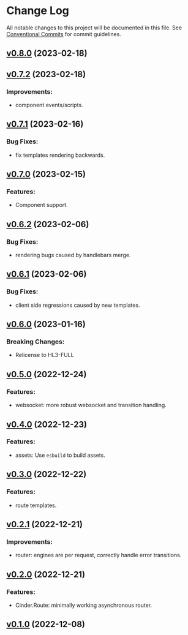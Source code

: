 # Change Log

All notable changes to this project will be documented in this file.
See [Conventional Commits](Https://conventionalcommits.org) for commit guidelines.

<!-- changelog -->

## [v0.8.0](https://gitlab.com/jimsy/cinder/compare/v0.7.2...v0.8.0) (2023-02-18)




## [v0.7.2](https://gitlab.com/jimsy/cinder/compare/v0.7.1...v0.7.2) (2023-02-18)




### Improvements:

* component events/scripts.

## [v0.7.1](https://gitlab.com/jimsy/cinder/compare/v0.7.0...v0.7.1) (2023-02-16)




### Bug Fixes:

* fix templates rendering backwards.

## [v0.7.0](https://gitlab.com/jimsy/cinder/compare/v0.6.2...v0.7.0) (2023-02-15)




### Features:

* Component support.

## [v0.6.2](https://gitlab.com/jimsy/cinder/compare/v0.6.1...v0.6.2) (2023-02-06)




### Bug Fixes:

* rendering bugs caused by handlebars merge.

## [v0.6.1](https://gitlab.com/jimsy/cinder/compare/v0.6.0...v0.6.1) (2023-02-06)




### Bug Fixes:

* client side regressions caused by new templates.

## [v0.6.0](https://gitlab.com/jimsy/cinder/compare/v0.5.0...v0.6.0) (2023-01-16)
### Breaking Changes:

* Relicense to HL3-FULL



## [v0.5.0](https://gitlab.com/jimsy/cinder/compare/v0.4.0...v0.5.0) (2022-12-24)




### Features:

* websocket: more robust websocket and transition handling.

## [v0.4.0](https://gitlab.com/jimsy/cinder/compare/v0.3.0...v0.4.0) (2022-12-23)




### Features:

* assets: Use `esbuild` to build assets.

## [v0.3.0](https://gitlab.com/jimsy/cinder/compare/v0.2.1...v0.3.0) (2022-12-22)




### Features:

* route templates.

## [v0.2.1](https://gitlab.com/jimsy/cinder/compare/v0.2.0...v0.2.1) (2022-12-21)




### Improvements:

* router: engines are per request, correctly handle error transitions.

## [v0.2.0](https://gitlab.com/jimsy/cinder/compare/v0.1.0...v0.2.0) (2022-12-21)




### Features:

* Cinder.Route: minimally working asynchronous router.

## [v0.1.0](https://gitlab.com/jimsy/cinder/compare/v0.1.0...v0.1.0) (2022-12-08)



